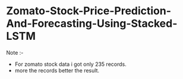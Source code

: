 # Zomato-Stock-Price-Prediction-And-Forecasting-Using-Stacked-LSTM

Note :-
- For zomato stock data i got only 235 records. 
- more the records better the result. 
